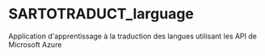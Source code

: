 # SARTOTRADUCT_larguage
Application d'apprentissage à la traduction des langues utilisant les API de Microsoft Azure
